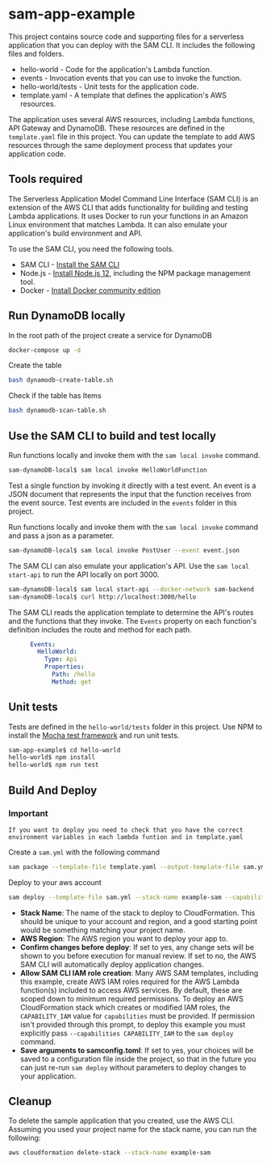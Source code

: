 # sam-app-example

This project contains source code and supporting files for a serverless application that you can deploy with the SAM CLI. It includes the following files and folders.

- hello-world - Code for the application's Lambda function.
- events - Invocation events that you can use to invoke the function.
- hello-world/tests - Unit tests for the application code. 
- template.yaml - A template that defines the application's AWS resources.

The application uses several AWS resources, including Lambda functions, API Gateway and DynamoDB. These resources are defined in the `template.yaml` file in this project. You can update the template to add AWS resources through the same deployment process that updates your application code.

## Tools required

The Serverless Application Model Command Line Interface (SAM CLI) is an extension of the AWS CLI that adds functionality for building and testing Lambda applications. It uses Docker to run your functions in an Amazon Linux environment that matches Lambda. It can also emulate your application's build environment and API.

To use the SAM CLI, you need the following tools.

* SAM CLI - [Install the SAM CLI](https://docs.aws.amazon.com/serverless-application-model/latest/developerguide/serverless-sam-cli-install.html)
* Node.js - [Install Node.js 12](https://nodejs.org/en/), including the NPM package management tool.
* Docker - [Install Docker community edition](https://hub.docker.com/search/?type=edition&offering=community)

## Run DynamoDB locally

In the root path of the project create a service for DynamoDB
```bash
docker-compose up -d
```

Create the table
```bash
bash dynamodb-create-table.sh 
```

Check if the table has Items
```bash
bash dynamodb-scan-table.sh 
```

## Use the SAM CLI to build and test locally

Run functions locally and invoke them with the `sam local invoke` command.

```bash
sam-dynamoDB-local$ sam local invoke HelloWorldFunction
```

Test a single function by invoking it directly with a test event. An event is a JSON document that represents the input that the function receives from the event source. Test events are included in the `events` folder in this project.

Run functions locally and invoke them with the `sam local invoke` command and pass a json as a parameter.

```bash
sam-dynamoDB-local$ sam local invoke PostUser --event event.json
```

The SAM CLI can also emulate your application's API. Use the `sam local start-api` to run the API locally on port 3000.

```bash
sam-dynamoDB-local$ sam local start-api --docker-network sam-backend
sam-dynamoDB-local$ curl http://localhost:3000/hello
```

The SAM CLI reads the application template to determine the API's routes and the functions that they invoke. The `Events` property on each function's definition includes the route and method for each path.

```yaml
      Events:
        HelloWorld:
          Type: Api
          Properties:
            Path: /hello
            Method: get
```

## Unit tests

Tests are defined in the `hello-world/tests` folder in this project. Use NPM to install the [Mocha test framework](https://mochajs.org/) and run unit tests.

```bash
sam-app-example$ cd hello-world
hello-world$ npm install
hello-world$ npm run test
```

## Build And Deploy
### Important

`If you want to deploy you need to check that you have the correct environment variables in each lambda funtion and in template.yaml`

Create a `sam.yml` with the following command
```bash
sam package --template-file template.yaml --output-template-file sam.yml --s3-bucket "your S3 bucket name"
```

Deploy to your aws account
```bash
sam deploy --template-file sam.yml --stack-name example-sam --capabilities CAPABILITY_IAM
```

* **Stack Name**: The name of the stack to deploy to CloudFormation. This should be unique to your account and region, and a good starting point would be something matching your project name.
* **AWS Region**: The AWS region you want to deploy your app to.
* **Confirm changes before deploy**: If set to yes, any change sets will be shown to you before execution for manual review. If set to no, the AWS SAM CLI will automatically deploy application changes.
* **Allow SAM CLI IAM role creation**: Many AWS SAM templates, including this example, create AWS IAM roles required for the AWS Lambda function(s) included to access AWS services. By default, these are scoped down to minimum required permissions. To deploy an AWS CloudFormation stack which creates or modified IAM roles, the `CAPABILITY_IAM` value for `capabilities` must be provided. If permission isn't provided through this prompt, to deploy this example you must explicitly pass `--capabilities CAPABILITY_IAM` to the `sam deploy` command.
* **Save arguments to samconfig.toml**: If set to yes, your choices will be saved to a configuration file inside the project, so that in the future you can just re-run `sam deploy` without parameters to deploy changes to your application.

## Cleanup

To delete the sample application that you created, use the AWS CLI. Assuming you used your project name for the stack name, you can run the following:

```bash
aws cloudformation delete-stack --stack-name example-sam
```
